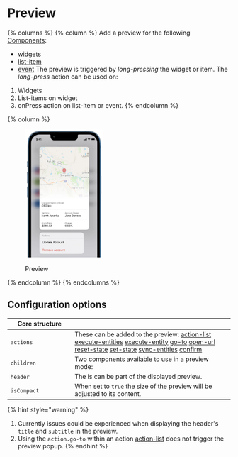 # Preview

{% columns %}
{% column %}
Add a preview for the following [Components](../components/):

* [widgets](../Widgets/Widgets.md)
* [list-item](../Components/list/list-item.md)
* [event](../Components/event.md) The preview is triggered by _long-pressing_ the widget or item. The _long-press_ action can be used on:

1. Widgets
2. List-items on widget
3. onPress action on list-item or event.
{% endcolumn %}

{% column %}
<figure><img src="../../.gitbook/assets/cc-preview-intro.png" alt="Preview" width="175"><figcaption><p>Preview</p></figcaption></figure>
{% endcolumn %}
{% endcolumns %}

## Configuration options

<table><thead><tr><th width="130.8828125">Core structure</th><th></th></tr></thead><tbody><tr><td><code>actions</code></td><td>These can be added to the preview: <a href="https://docs.jigx.com/examples/action-list">action-list</a> <a href="https://docs.jigx.com/examples/execute-entities">execute-entities</a> <a href="https://docs.jigx.com/examples/execute-entity">execute-entity</a> <a href="https://docs.jigx.com/examples/go-to">go-to</a> <a href="https://docs.jigx.com/examples/open-url">open-url</a> <a href="https://docs.jigx.com/examples/reset-state">reset-state</a> <a href="https://docs.jigx.com/examples/set-state">set-state</a> <a href="https://docs.jigx.com/examples/sync-entities">sync-entities</a> <a href="https://docs.jigx.com/examples/confirm">confirm</a></td></tr><tr><td><code>children</code></td><td>Two components available to use in a preview mode:</td></tr><tr><td><code>header</code></td><td>The is can be part of the displayed preview.</td></tr><tr><td><code>isCompact</code></td><td>When set to <code>true</code> the size of the preview will be adjusted to its content.</td></tr></tbody></table>

{% hint style="warning" %}
1. Currently issues could be experienced when displaying the header's `title` and `subtitle` in the preview.
2. Using the `action.go-to` within an action [action-list](broken-reference) does not trigger the preview popup.
{% endhint %}
